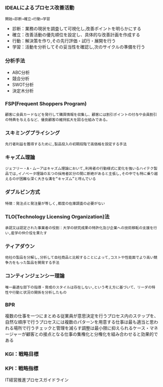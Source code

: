 ### IDEALによるプロセス改善活動
	開始→診断→確立→行動→学習
* 診断：業務の現状を調査して可視化し,改善ポイントを明らかにする
* 確立：改善活動の優先順位を設定し、具体的な改善計画を作成する
* 行動：解決策を作り,その先行評価・試行・展開を行う
* 学習：活動を分析してその妥当性を確認し,次のサイクルの準備を行う

### 分析手法
* ABC分析
* 競合分析
* SWOT分析
* 決定木分析

### FSP(Frequent Shoppers Program)
	顧客に会員カードなどを発行して購買情報を収集し、顧客には割引ポイントの付与や会員割引の特典を与えるなど、優良顧客の維持拡大を図る仕組みである。 

### スキミングプライシング
	先行者利益を獲得するために,製品投入の初期段階で高価格を設定する手法

### キャズム理論
	ジェフリー・A・ムーアはキャズム理論において,利用者の行動様式に変化を強いるハイテク製品では,イノベータ理論の五つの採用者区分の間に断絶があると主張し,その中でも特に乗り越えるのが困難な深く大きな溝を“キャズム”と呼んでいる

### ダブルビン方式
	特徴：発注点と発注量が等しく,都度の在庫調査の必要がない

### TLO(Technology Licensing Organization)法
	承認又は認定された事業者の役割：大学の研究成果の特許化及び企業への技術移転の支援を行い,産学の仲介役を果たす

### ティアダウン
	他社の製品を分解し,分析して自社商品と比較することによって,コストや性能面でより高い競争力をもった製品を開発する手法 

### コンティンジェンシー理論
	唯一最適な部下の指導・育成のスタイルは存在しない,という考え方に基づいて、リーダの特性や行動と状況の関係を分析したもの 

### BPR
複数の仕事を一つにまとめる従業員が意思決定を行うプロセス内のステップを、自然な順序で行うプロセスには複数のパターンを用意する仕事は最も適当と思われる場所で行うチェックと管理を減らす調整は最小限に抑えられるケース・マネージャーが顧客との接点となる仕事の集権化と分権化を組み合わせると効果的である

### KGI：戦略目標

### KPI：戦略指標


IT経営推進プロセスガイドライン